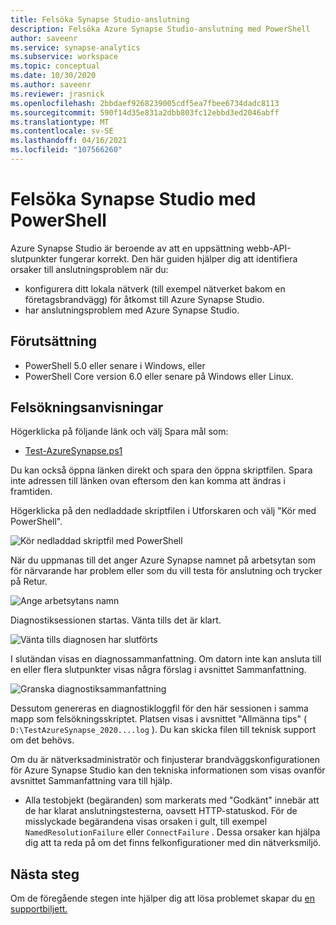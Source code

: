 ```yaml
---
title: Felsöka Synapse Studio-anslutning
description: Felsöka Azure Synapse Studio-anslutning med PowerShell
author: saveenr
ms.service: synapse-analytics
ms.subservice: workspace
ms.topic: conceptual
ms.date: 10/30/2020
ms.author: saveenr
ms.reviewer: jrasnick
ms.openlocfilehash: 2bbdaef9268239005cdf5ea7fbee6734dadc8113
ms.sourcegitcommit: 590f14d35e831a2dbb803fc12ebbd3ed2046abff
ms.translationtype: MT
ms.contentlocale: sv-SE
ms.lasthandoff: 04/16/2021
ms.locfileid: "107566260"
---
```

# <a name="troubleshoot-synapse-studio-connectivity-with-powershell"></a>Felsöka Synapse Studio med PowerShell

Azure Synapse Studio är beroende av att en uppsättning webb-API-slutpunkter fungerar korrekt. Den här guiden hjälper dig att identifiera orsaker till anslutningsproblem när du:
- konfigurera ditt lokala nätverk (till exempel nätverket bakom en företagsbrandvägg) för åtkomst till Azure Synapse Studio.
- har anslutningsproblem med Azure Synapse Studio.

## <a name="prerequisite"></a>Förutsättning

* PowerShell 5.0 eller senare i Windows, eller
* PowerShell Core version 6.0 eller senare på Windows eller Linux.

## <a name="troubleshooting-steps"></a>Felsökningsanvisningar

Högerklicka på följande länk och välj Spara mål som:

- [Test-AzureSynapse.ps1](https://go.microsoft.com/fwlink/?linkid=2119734)

Du kan också öppna länken direkt och spara den öppna skriptfilen. Spara inte adressen till länken ovan eftersom den kan komma att ändras i framtiden.

Högerklicka på den nedladdade skriptfilen i Utforskaren och välj "Kör med PowerShell".

![Kör nedladdad skriptfil med PowerShell](media/troubleshooting-synapse-studio-powershell/run-with-powershell.png)

När du uppmanas till det anger Azure Synapse namnet på arbetsytan som för närvarande har problem eller som du vill testa för anslutning och trycker på Retur.

![Ange arbetsytans namn](media/troubleshooting-synapse-studio-powershell/enter-workspace-name.png)

Diagnostiksessionen startas. Vänta tills det är klart.

![Vänta tills diagnosen har slutförts](media/troubleshooting-synapse-studio-powershell/wait-for-diagnosis.png)

I slutändan visas en diagnossammanfattning. Om datorn inte kan ansluta till en eller flera slutpunkter visas några förslag i avsnittet Sammanfattning.

![Granska diagnostiksammanfattning](media/troubleshooting-synapse-studio-powershell/diagnosis-summary.png)

Dessutom genereras en diagnostikloggfil för den här sessionen i samma mapp som felsökningsskriptet. Platsen visas i avsnittet "Allmänna tips" ( `D:\TestAzureSynapse_2020....log` ). Du kan skicka filen till teknisk support om det behövs.

Om du är nätverksadministratör och finjusterar brandväggskonfigurationen för Azure Synapse Studio kan den tekniska informationen som visas ovanför avsnittet Sammanfattning vara till hjälp.

* Alla testobjekt (begäranden) som markerats med "Godkänt" innebär att de har klarat anslutningstesterna, oavsett HTTP-statuskod.
 För de misslyckade begärandena visas orsaken i gult, till exempel `NamedResolutionFailure` eller `ConnectFailure` . Dessa orsaker kan hjälpa dig att ta reda på om det finns felkonfigurationer med din nätverksmiljö.


## <a name="next-steps"></a>Nästa steg
Om de föregående stegen inte hjälper dig att lösa problemet skapar du [en supportbiljett.](../sql-data-warehouse/sql-data-warehouse-get-started-create-support-ticket.md)